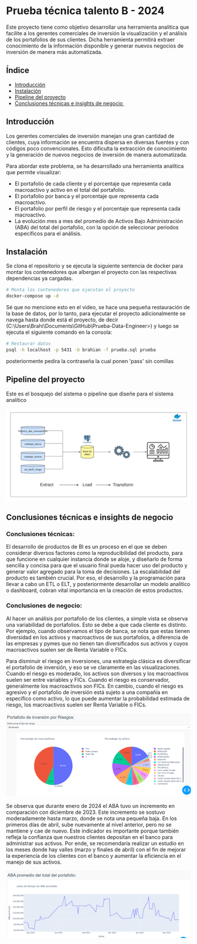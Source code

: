 # Prueba técnica talento B - 2024 

Este proyecto tiene como objetivo desarrollar una herramienta analítica que facilite a los gerentes comerciales de inversión la visualización y el análisis de los portafolios de sus clientes. Dicha herramienta permitirá extraer conocimiento de la información disponible y generar nuevos negocios de inversión de manera más automatizada.

## Índice

- [Introducción](#introducción)
- [Instalación](#instalación)
- [Pipeline del proyecto](#características)
- [Conclusiones técnicas e insights de negocio ](#tecnologías)

## Introducción

Los gerentes comerciales de inversión manejan una gran cantidad de clientes, cuya información se encuentra dispersa en diversas fuentes y con códigos poco convencionales. Esto dificulta la extracción de conocimiento y la generación de nuevos negocios de inversión de manera automatizada. 

Para abordar este problema, se ha desarrollado una herramienta analítica que permite visualizar:

- El portafolio de cada cliente y el porcentaje que representa cada macroactivo y activo en el total del portafolio.
- El portafolio por banca y el porcentaje que representa cada macroactivo.
- El portafolio por perfil de riesgo y el porcentaje que representa cada macroactivo.
- La evolución mes a mes del promedio de Activos Bajo Administración (ABA) del total del portafolio, con la opción de seleccionar periodos específicos para el análisis.

## Instalación

Se clona el repositorio y se ejecuta la siguiente sentencia de docker para montar los contenedores que albergan el proyecto con las respectivas dependencias ya cargadas.

```bash
# Monta los contenedores que ejecutan el proyecto
docker-compose up -d
```

Sé que no mencione esto en el video, se hace una pequeña restauración de la base de datos, por lo tanto, para ejecutar el proyecto adicionalmente se navega hasta donde está el proyecto, de decir (C:\Users\Brahi\Documents\GitHub\Prueba-Data-Engineer>) y luego se ejecuta el siguiente comando en la consola:

```bash
# Restaurar datos
psql -h localhost -p 5431 -U brahian -f prueba.sql prueba
```
posteriormente pedira la contraseña la cual ponen 'pass' sin comillas

## Pipeline del proyecto

Este es el bosquejo del sistema o pipeline que diseñe para el sistema analítico

!['Diagrama del Sistema'](Diagrama%20y%20Video/Diagrama.png)

## Conclusiones técnicas e insights de negocio

### Conclusiones técnicas:

El desarrollo de productos de BI es un proceso en el que se deben considerar diversos factores como la reproducibilidad del producto, para que funcione en cualquier instancia donde se aloje, y diseñarlo de forma sencilla y concisa para que el usuario final pueda hacer uso del producto y generar valor agregado para la toma de decisiones. La escalabilidad del producto es también crucial. Por eso, el desarrollo y la programación para llevar a cabo un ETL o ELT, y posteriormente desarrollar un modelo analítico o dashboard, cobran vital importancia en la creación de estos productos.

### Conclusiones de negocio:

Al hacer un análisis por portafolio de los clientes, a simple vista se observa una variabilidad de portafolios. Esto se debe a que cada cliente es distinto. Por ejemplo, cuando observamos el tipo de banca, se nota que estas tienen diversidad en los activos y macroactivos de sus portafolios, a diferencia de las empresas y pymes que no tienen tan diversificados sus activos y cuyos macroactivos suelen ser de Renta Variable o FICs.

Para disminuir el riesgo en inversiones, una estrategia clásica es diversificar el portafolio de inversión, y eso se ve claramente en las visualizaciones. Cuando el riesgo es moderado, los activos son diversos y los macroactivos suelen ser entre variables y FICs. Cuando el riesgo es conservador, generalmente los macroactivos son FICs. En cambio, cuando el riesgo es agresivo y el portafolio de inversión está sujeto a una compañía en específico como activo, lo que puede aumentar la probabilidad estimada de riesgo, los macroactivos suelen ser Renta Variable o FICs.

!['Portafolio Riesgo Moderado'](Diagrama%20y%20Video/riesgo_moderado.png)

Se observa que durante enero de 2024 el ABA tuvo un incremento en comparación con diciembre de 2023. Este incremento se sostuvo moderadamente hasta marzo, donde se nota una pequeña baja. En los primeros días de abril, sube nuevamente al nivel anterior, pero no se mantiene y cae de nuevo. Este indicador es importante porque también refleja la confianza que nuestros clientes depositan en el banco para administrar sus activos. Por ende, se recomendaría realizar un estudio en los meses donde hay valles (marzo y finales de abril) con el fin de mejorar la experiencia de los clientes con el banco y aumentar la eficiencia en el manejo de sus activos.

!['Linea de tiempo del ABA promedio'](Diagrama%20y%20Video/linea_tiempo.png)
